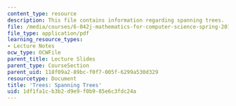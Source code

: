 ```yaml
---
content_type: resource
description: This file contains information regarding spanning trees.
file: /media/courses/6-042j-mathematics-for-computer-science-spring-2015/1df1fa1cb3b2d9e9f0b985e6c3fdc24a_MIT6_042JS15_SpaingTrees.pdf
file_type: application/pdf
learning_resource_types:
- Lecture Notes
ocw_type: OCWFile
parent_title: Lecture Slides
parent_type: CourseSection
parent_uid: 118f09a2-89bc-f0f7-005f-6299a530d329
resourcetype: Document
title: 'Trees: Spanning Trees'
uid: 1df1fa1c-b3b2-d9e9-f0b9-85e6c3fdc24a
---
```

